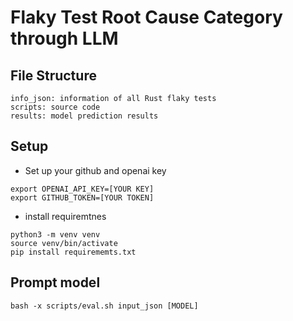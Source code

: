 # Flaky Test Root Cause Category through LLM

## File Structure

```
info_json: information of all Rust flaky tests
scripts: source code
results: model prediction results
```

## Setup

- Set up your github and openai key
```
export OPENAI_API_KEY=[YOUR KEY]
export GITHUB_TOKEN=[YOUR TOKEN]
```
- install requiremtnes  
```
python3 -m venv venv
source venv/bin/activate
pip install requirememts.txt
```

## Prompt model 
```
bash -x scripts/eval.sh input_json [MODEL]
```